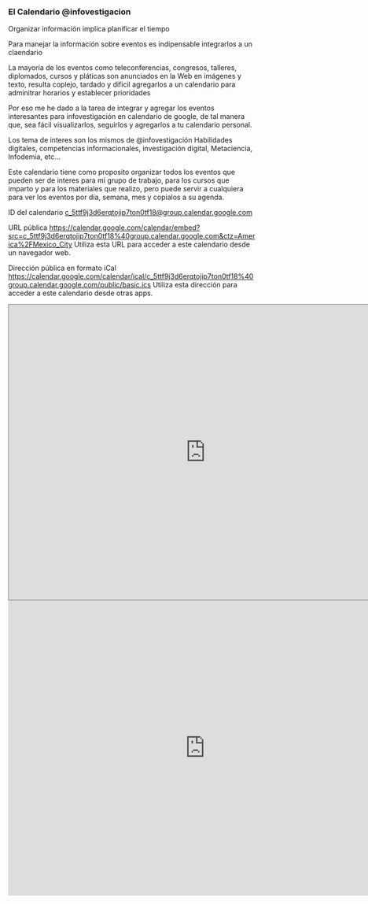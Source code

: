 ### El Calendario @infovestigacion

Organizar información implica planificar el tiempo

Para manejar la información sobre eventos es indipensable integrarlos a un claendario

La mayoría de los eventos como teleconferencias, congresos, talleres, diplomados, cursos y pláticas son anunciados en la Web en imágenes y texto, resulta coplejo, tardado y dificil agregarlos a un calendario para adminitrar horarios y establecer prioridades

Por eso me he dado a la tarea de integrar y agregar los eventos interesantes para infovestigación en calendario de google, de tal manera que, sea fácil visualizarlos, seguirlos y agregarlos a tu calendario personal.

Los tema de interes son los mismos de @infovestigación
Habilidades digitales, competencias informacionales, investigación digital, Metaciencia, Infodemia, etc...

Este calendario tiene como proposito organizar todos los eventos que pueden ser de interes para mi grupo de trabajo, para los cursos que imparto y para los materiales que realizo, pero puede servir a cualquiera para ver los eventos por día, semana, mes y copialos a su agenda.


ID del calendario
c_5ttf9j3d6erqtojip7ton0tf18@group.calendar.google.com

URL pública
https://calendar.google.com/calendar/embed?src=c_5ttf9j3d6erqtojip7ton0tf18%40group.calendar.google.com&ctz=America%2FMexico_City
Utiliza esta URL para acceder a este calendario desde un navegador web.


Dirección pública en formato iCal
https://calendar.google.com/calendar/ical/c_5ttf9j3d6erqtojip7ton0tf18%40group.calendar.google.com/public/basic.ics
Utiliza esta dirección para acceder a este calendario desde otras apps.

<iframe src="https://calendar.google.com/calendar/embed?height=600&amp;wkst=2&amp;bgcolor=%23ffffff&amp;ctz=America%2FMexico_City&amp;src=Y181dHRmOWozZDZlcnF0b2ppcDd0b24wdGYxOEBncm91cC5jYWxlbmRhci5nb29nbGUuY29t&amp;color=%2300bcb9&amp;title=%40Infovestigacion&amp;mode=AGENDA" style="border:solid 1px #777" width="800" height="600" frameborder="0" scrolling="no"></iframe>

<iframe src="https://calendar.google.com/calendar/embed?src=c_5ttf9j3d6erqtojip7ton0tf18%40group.calendar.google.com&ctz=America%2FMexico_City" style="border: 0" width="800" height="600" frameborder="0" scrolling="no"></iframe>

